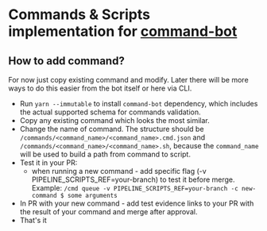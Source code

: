 # Commands & Scripts implementation for [command-bot](https://github.com/paritytech/command-bot/)

## How to add command?
For now just copy existing command and modify. Later there will be more ways to do this easier from the bot itself or here via CLI. 

- Run `yarn --immutable` to install `command-bot` dependency, which includes the actual supported schema for commands validation.
- Copy any existing command which looks the most similar.
- Change the name of command. The structure should be `/commands/<command_name>/<command_name>.cmd.json` and `/commands/<command_name>/<command_name>.sh`, because the `command_name` will be used to build a path from command to script.
- Test it in your PR:
  - when running a new command - add specific flag (-v PIPELINE_SCRIPTS_REF=your-branch) to test it before merge.  
  Example: `/cmd queue -v PIPELINE_SCRIPTS_REF=your-branch -c new-command $ some arguments`
- In PR with your new command - add test evidence links to your PR with the result of your command and merge after approval.
- That's it
